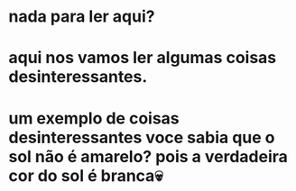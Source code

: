# nada para ler aqui?
# aqui nos vamos ler algumas coisas desinteressantes.
# um exemplo de coisas desinteressantes voce sabia que o sol não é amarelo? pois a verdadeira cor do sol é branca💀



